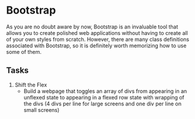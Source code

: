 # Bootstrap

As you are no doubt aware by now, Bootstrap is an invaluable tool that allows you 
to create polished web applications without having to create all of your own styles 
from scratch.  However, there are many class definitions associated with Bootstrap, so it 
is definitely worth memorizing how to use some of them.

## Tasks
1. Shift the Flex
    * Build a webpage that toggles an array of divs from appearing in an unflexed state 
    to appearing in a flexed row state with wrapping of the divs (4 divs per line for large screens and one div per line on small screens)